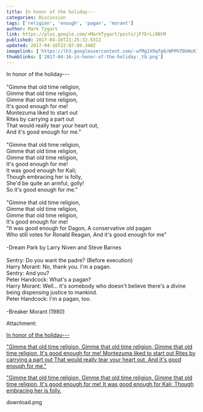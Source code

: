 ```yaml
---
title: In honor of the holiday---
categories: Discussion
tags: ['religion', 'enough', 'pagan', 'morant']
author: Mark Tygart
link: https://plus.google.com/+MarkTygart/posts/jFfErLi9NtM
published: 2017-04-16T21:25:32.531Z
updated: 2017-04-16T22:07:09.340Z
imagelink: ['https://lh3.googleusercontent.com/-wfMg1X9qfg0/WPPhTOUHoXI/AAAAAAAADzM/13CRiMYIc2ciqSilwvupZAvn5PsQ-9krACJoC/w242-h209/download.png']
thumblinks: ['2017-04-16-in-honor-of-the-holiday-_tb.png']
---
```


In honor of the holiday---<br /><br />&quot;Gimme that old time religion,<br />Gimme that old time religion,<br />Gimme that old time religion,<br />It&#39;s good enough for me!<br />Montezuma liked to start out<br />Rites by carrying a part out<br />That would really tear your heart out,<br />And it&#39;s good enough for me.&quot;<br /><br />&quot;Gimme that old time religion,<br />Gimme that old time religion,<br />Gimme that old time religion,<br />It&#39;s good enough for me!<br />It was good enough for Kali;<br />Though embracing her is folly,<br />She&#39;d be quite an armful, golly!<br />So it&#39;s good enough for me.&quot;<br /><br />&quot;Gimme that old time religion,<br />Gimme that old time religion,<br />Gimme that old time religion,<br />It&#39;s good enough for me!<br />&quot;It was good enough for Dagon, A conservative old pagan<br />Who still votes for Ronald Reagan, And it&#39;s good enough for me&quot;<br /><br />-Dream Park by Larry Niven and Steve Barnes<br /><br />Sentry: Do you want the padre? (Before execution)<br />Harry Morant: No, thank you. I&#39;m a pagan.<br />Sentry: And you?<br />Peter Handcock: What&#39;s a pagan?<br />Harry Morant: Well... it&#39;s somebody who doesn&#39;t believe there&#39;s a divine being dispensing justice to mankind.<br />Peter Handcock: I&#39;m a pagan, too.<br /><br />-Breaker Morant (1980)


Attachment:

<a href='https://plus.google.com/photos/118088719859349999400/albums/6409714413856228849/6409714415054594418?sqi=100084733231320276299&sqsi=495ab0e7-7352-40c7-9718-677d19c9273e'>In honor of the holiday---

"Gimme that old time religion,
Gimme that old time religion,
Gimme that old time religion,
It's good enough for me!
Montezuma liked to start out
Rites by carrying a part out
That would really tear your heart out,
And it's good enough for me."

"Gimme that old time religion,
Gimme that old time religion,
Gimme that old time religion,
It's good enough for me!
It was good enough for Kali;
Though embracing her is folly,</a>


download.png